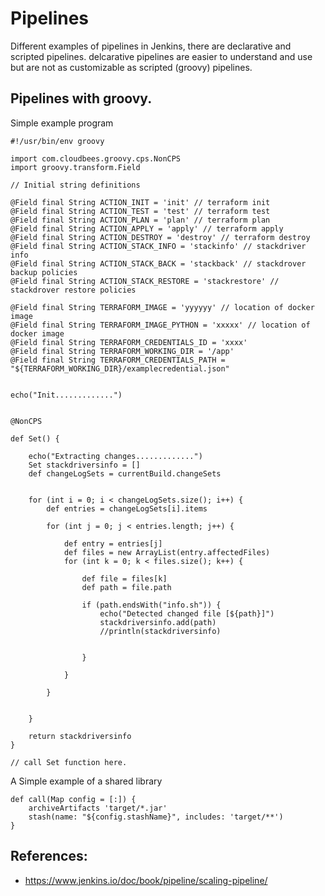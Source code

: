 # Pipelines

Different examples of pipelines in Jenkins, there are declarative and scripted pipelines.
delcarative pipelines are easier to understand and use but are not as customizable as scripted (groovy) pipelines.

## Pipelines with groovy. 


Simple example program 
```
#!/usr/bin/env groovy

import com.cloudbees.groovy.cps.NonCPS
import groovy.transform.Field

// Initial string definitions

@Field final String ACTION_INIT = 'init' // terraform init
@Field final String ACTION_TEST = 'test' // terraform test
@Field final String ACTION_PLAN = 'plan' // terraform plan
@Field final String ACTION_APPLY = 'apply' // terraform apply
@Field final String ACTION_DESTROY = 'destroy' // terraform destroy
@Field final String ACTION_STACK_INFO = 'stackinfo' // stackdriver info
@Field final String ACTION_STACK_BACK = 'stackback' // stackdrover backup policies
@Field final String ACTION_STACK_RESTORE = 'stackrestore' // stackdrover restore policies

@Field final String TERRAFORM_IMAGE = 'yyyyyy' // location of docker image
@Field final String TERRAFORM_IMAGE_PYTHON = 'xxxxx' // location of docker image
@Field final String TERRAFORM_CREDENTIALS_ID = 'xxxx'
@Field final String TERRAFORM_WORKING_DIR = '/app'
@Field final String TERRAFORM_CREDENTIALS_PATH = "${TERRAFORM_WORKING_DIR}/examplecredential.json"


echo("Init.............")


@NonCPS

def Set() {

    echo("Extracting changes.............")
    Set stackdriversinfo = []
    def changeLogSets = currentBuild.changeSets


    for (int i = 0; i < changeLogSets.size(); i++) {
        def entries = changeLogSets[i].items

        for (int j = 0; j < entries.length; j++) {

            def entry = entries[j]
            def files = new ArrayList(entry.affectedFiles)
            for (int k = 0; k < files.size(); k++) {

                def file = files[k]
                def path = file.path

                if (path.endsWith("info.sh")) {
                    echo("Detected changed file [${path}]")
                    stackdriversinfo.add(path)
                    //println(stackdriversinfo)


                }

            }

        }


    }

    return stackdriversinfo
}

// call Set function here. 
```
A Simple example of a shared library

```
def call(Map config = [:]) {
    archiveArtifacts 'target/*.jar'
    stash(name: "${config.stashName}", includes: 'target/**')
}
```

## References:
* https://www.jenkins.io/doc/book/pipeline/scaling-pipeline/
